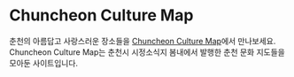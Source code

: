 # Chuncheon Culture Map

춘천의 아름답고 사랑스러운 장소들을 [Chuncheon Culture Map](https://chuncheon-culture-map.vercel.app)에서 만나보세요. <br/>
Chuncheon Culture Map는 춘천시 시정소식지 봄내에서 발행한 춘천 문화 지도들을 모아둔 사이트입니다.

